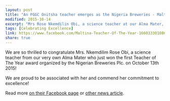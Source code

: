 ```yaml
---
layout: post
title: "An FGGC Onitsha teacher emerges as the Nigeria Breweries - Maltina Teacher of the Year"
modified: 2015-10-14
excerpt: "Mrs Rose Nkemdilin Obi, a science teacher at our Alma Mater, has emerged the overall winner at the just-concluded Maltina Teacher of the Year competition."
tags: [Celebrating Excellence]
link: https://www.facebook.com/Maltina-Teacher-Of-The-Year-1660333010867931/
share: true
---
```


We are so thrilled to congratulate Mrs. Nkemdilim Rose Obi, a science teacher from our very own Alma Mater who just won the first Teacher of The Year award organized by the Nigerian Breweries Plc. on October 13th 2015!

We are proud to be associated with her and commend her commitment to excellence!

Read more [on their Facebook page](https://www.facebook.com/Maltina-Teacher-Of-The-Year-1660333010867931/) or [other news article](http://m.4-traders.com/NIGERIAN-BREWERIES-PLC-6627165/news/Nigerian-Breweries--Anambra-teacher-emerges-Maltina-Teacher-of-the-Year-21194176/).  

